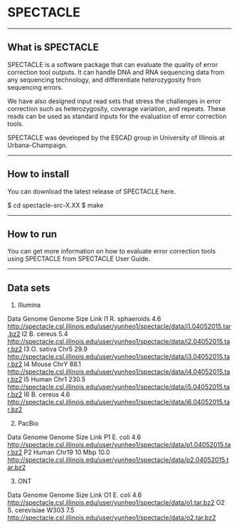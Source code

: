# SPECTACLE

-------------------
What is SPECTACLE
-------------------

SPECTACLE is a software package that can evaluate the quality of error correction tool outputs. It can handle DNA and RNA sequencing data from any sequencing technology, and differentiate heterozygosity from sequencing errors.

We have also designed input read sets that stress the challenges in error correction such as heterozygosity, coverage variation, and repeats. These reads can be used as standard inputs for the evaluation of error correction tools.

SPECTACLE was developed by the ESCAD group in University of Illinois at Urbana-Champaign.

-----------------
How to install
-----------------

You can download the latest release of SPECTACLE here.

$ cd spectacle-src-X.XX
$ make

---------------
How to run
---------------
You can get more information on how to evaluate error correction tools using SPECTACLE from SPECTACLE User Guide.

-----------
Data sets
-----------

1. Illumina

Data	      Genome	          Genome Size                                             Link
I1	      R. sphaeroids	        4.6	         http://spectacle.csl.illinois.edu/user/yunheo1/spectacle/data/i1.04052015.tar.bz2
I2	      B. cereus	            5.4          http://spectacle.csl.illinois.edu/user/yunheo1/spectacle/data/i2.04052015.tar.bz2
I3	      O. sativa Chr5	      29.9         http://spectacle.csl.illinois.edu/user/yunheo1/spectacle/data/i3.04052015.tar.bz2
I4	      Mouse ChrY	          88.1         http://spectacle.csl.illinois.edu/user/yunheo1/spectacle/data/i4.04052015.tar.bz2
I5	      Human Chr1	          230.5	       http://spectacle.csl.illinois.edu/user/yunheo1/spectacle/data/i5.04052015.tar.bz2
I6	      B. cereus	            4.6	         http://spectacle.csl.illinois.edu/user/yunheo1/spectacle/data/i6.04052015.tar.bz2

2. PacBio

Data	      Genome	          Genome Size                                             Link
P1	      E. coli	              4.6	         http://spectacle.csl.illinois.edu/user/yunheo1/spectacle/data/p1.04052015.tar.bz2
P2	      Human Chr19 10 Mbp	  10.0         http://spectacle.csl.illinois.edu/user/yunheo1/spectacle/data/p2.04052015.tar.bz2

3. ONT

Data	      Genome	          Genome Size    	                                        Link
O1	      E. coli	              4.6	         http://spectacle.csl.illinois.edu/user/yunheo1/spectacle/data/o1.tar.bz2
O2	      S. cerevisiae W303	  7.5          http://spectacle.csl.illinois.edu/user/yunheo1/spectacle/data/o2.tar.bz2

